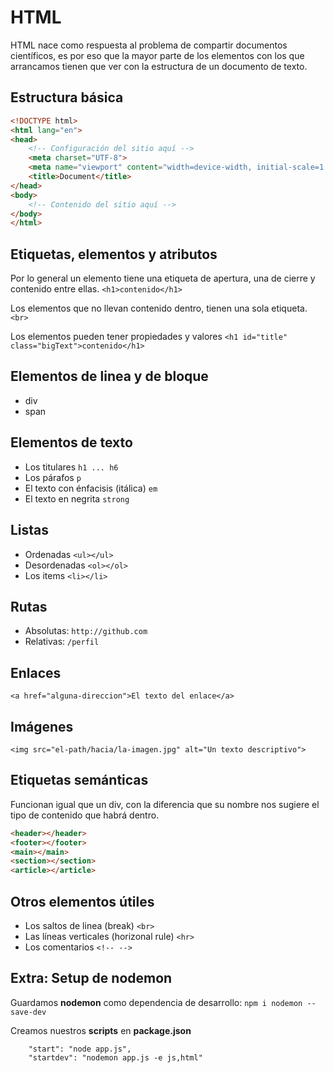 # HTML

HTML nace como respuesta al problema de compartir documentos científicos, es por eso que la mayor parte de los elementos con los que arrancamos tienen que ver con la estructura de un documento de texto.

## Estructura básica

```html
<!DOCTYPE html>
<html lang="en">
<head>
    <!-- Configuración del sitio aquí -->
    <meta charset="UTF-8">
    <meta name="viewport" content="width=device-width, initial-scale=1.0">
    <title>Document</title>
</head>
<body>
    <!-- Contenido del sitio aquí -->
</body>
</html>
```

## Etiquetas, elementos y atributos

Por lo general un elemento tiene una etiqueta de apertura, una de cierre y contenido entre ellas.
`<h1>contenido</h1>`

Los elementos que no llevan contenido dentro, tienen una sola etiqueta.
`<br>`

Los elementos pueden tener propiedades y valores
`<h1 id="title" class="bigText">contenido</h1>`

## Elementos de linea y de bloque

- div
- span

## Elementos de texto
- Los titulares `h1 ... h6`
- Los párafos `p`
- El texto con énfacisis (itálica) `em`
- El texto en negrita `strong`

## Listas
- Ordenadas `<ul></ul>`
- Desordenadas `<ol></ol>`
- Los items `<li></li>`

## Rutas
- Absolutas: `http://github.com`
- Relativas: `/perfil`

## Enlaces
`<a href="alguna-direccion">El texto del enlace</a>`

## Imágenes

`<img src="el-path/hacia/la-imagen.jpg" alt="Un texto descriptivo">`

## Etiquetas semánticas

Funcionan igual que un div, con la diferencia que su nombre nos sugiere el tipo de contenido que habrá dentro.

```html
<header></header>
<footer></footer>
<main></main>
<section></section>
<article></article>
```

## Otros elementos útiles

- Los saltos de linea (break) `<br>`
- Las líneas verticales (horizonal rule) `<hr>`
- Los comentarios `<!-- -->`

## Extra: Setup de nodemon

Guardamos **nodemon** como dependencia de desarrollo:
`npm i nodemon --save-dev`

Creamos nuestros **scripts** en **package.json**
```
    "start": "node app.js",
    "startdev": "nodemon app.js -e js,html"
```